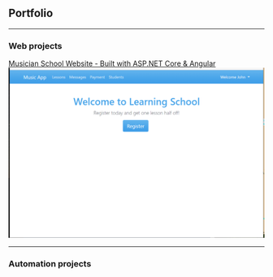 ## Portfolio

---

### Web projects

[Musician School Website - Built with ASP.NET Core & Angular](/https://github.com/mrjbowling/MusicApp)
<img src="images/music_school.PNG?raw=true"/>

---

### Automation projects